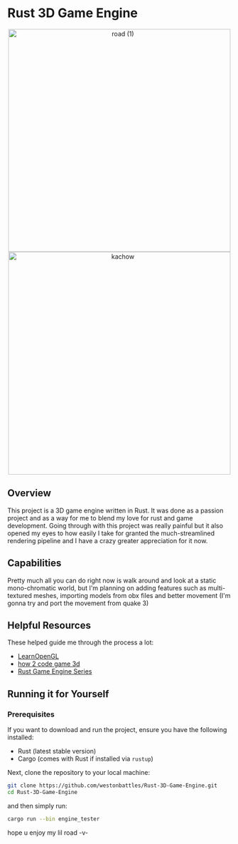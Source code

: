 # Rust 3D Game Engine
<p align="center">
  <img width="500" alt="road (1)" src="https://github.com/westonbattles/Rust-3D-Game-Engine/assets/50222899/50bb87b6-592c-4eaa-94b6-17b6d24bed83">
  <img width="500" alt="kachow" src="https://github.com/westonbattles/Rust-3D-Game-Engine/assets/50222899/a06d7d50-499d-4080-bf44-a6d8dc54e6c5">
</p>

## Overview
This project is a 3D game engine written in Rust. It was done as a passion project and as a way for me to blend my love for rust and game development.
Going through with this project was really painful but it also opened my eyes to how easily I take for granted the much-streamlined rendering pipeline and I have a crazy greater appreciation for it now.

## Capabilities
Pretty much all you can do right now is walk around and look at a static mono-chromatic world, but I'm planning on adding features such as multi-textured meshes, importing models from obx files and better movement (I'm gonna try and port the movement from quake 3)

## Helpful Resources
These helped guide me through the process a lot:
- [LearnOpenGL](https://learnopengl.com/)
- [how 2 code game 3d](https://www.youtube.com/watch?v=BFZKSV2zieM)
- [Rust Game Engine Series](https://www.youtube.com/watch?v=uKKLYgl4Nuc&list=PL6TfJEvHZ7C--kM59vKUwNnh30ngWZKUD)

## Running it for Yourself

### Prerequisites
If you want to download and run the project, ensure you have the following installed:
- Rust (latest stable version)
- Cargo (comes with Rust if installed via `rustup`)

Next, clone the repository to your local machine:

```bash
git clone https://github.com/westonbattles/Rust-3D-Game-Engine.git
cd Rust-3D-Game-Engine
```

and then simply run:

```bash
cargo run --bin engine_tester
```

hope u enjoy my lil road -v-

